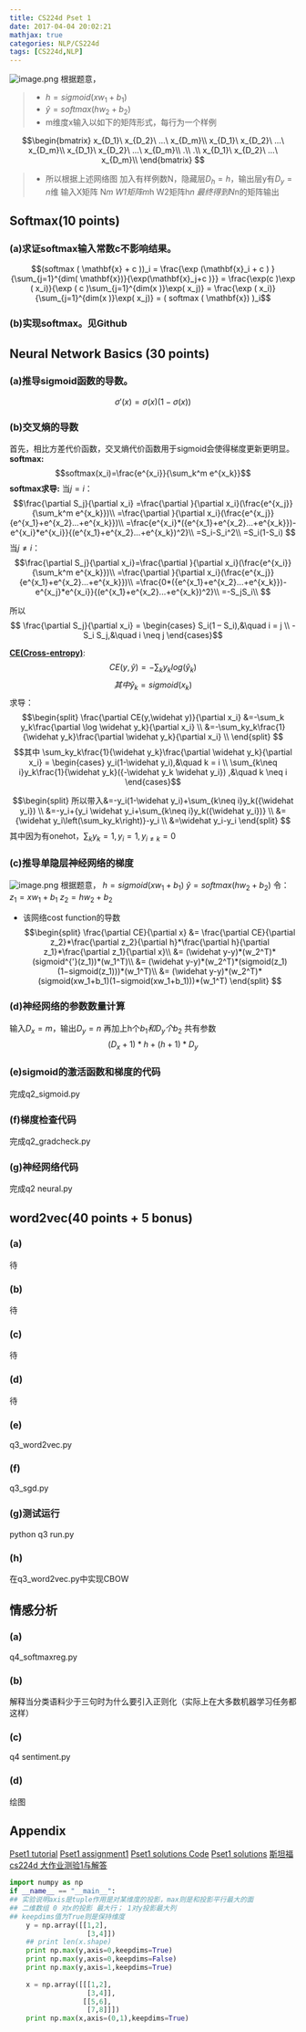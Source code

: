 ```yaml
---
title: CS224d Pset 1
date: 2017-04-04 20:02:21
mathjax: true
categories: NLP/CS224d
tags: [CS224d,NLP]
---
```

<!--more-->

![image.png](http://upload-images.jianshu.io/upload_images/2812342-d2e4d20879071fd9.png?imageMogr2/auto-orient/strip%7CimageView2/2/w/1240)
根据题意，

> * $h=sigmoid(xw_1+b_1)$
> * $\widehat y=softmax(hw_2+b_2)$
> * m维度x输入以如下的矩阵形式，每行为一个样例
> 
$$\begin{bmatrix} 
x_{D_1}\ x_{D_2}\ ...\ x_{D_m}\\ 
x_{D_1}\ x_{D_2}\ ...\ x_{D_m}\\ 
x_{D_1}\ x_{D_2}\ ...\ x_{D_m}\\ 
.\\
.\\
x_{D_1}\ x_{D_2}\ ...\ x_{D_m}\\ 
\end{bmatrix}
$$
> * 所以根据上述网络图
> 加入有样例数N，隐藏层$D_h=h$，输出层y有$D_y=n$维
> 输入X矩阵 N*m
> W1矩阵m*h
> W2矩阵h*n
> 最终得到N*n的矩阵输出

## Softmax(10 points)
### (a)求证softmax输入常数c不影响结果。
$$(softmax ( \mathbf{x} + c  ))_i = \frac{\exp (\mathbf{x}_i + c ) }{\sum_{j=1}^{dim( \mathbf{x})}{\exp(\mathbf{x}_j+c )}} = \frac{\exp(c )\exp ( x_i)}{\exp ( c )\sum_{j=1}^{dim(x )}\exp( x_j)} = \frac{\exp ( x_i)}{\sum_{j=1}^{dim(x )}\exp( x_j)} = ( softmax ( \mathbf{x}) )_i$$
### (b)实现softmax。见Github

## Neural Network Basics (30 points)
### (a)推导sigmoid函数的导数。
$$σ′(x)=σ(x)(1−σ(x))$$
### (b)交叉熵的导数
首先，相比方差代价函数，交叉熵代价函数用于sigmoid会使得梯度更新更明显。
**softmax:**
$$softmax(x_i)=\frac{e^{x_i}}{\sum_k^m e^{x_k}}$$
**softmax求导:**
当$j = i$：
$$\frac{\partial S_j}{\partial x_i}
=\frac{\partial }{\partial x_i}(\frac{e^{x_j}}{\sum_k^m e^{x_k}})\\
=\frac{\partial }{\partial x_i}(\frac{e^{x_j}}{e^{x_1}+e^{x_2}...+e^{x_k}})\\
=\frac{e^{x_i}*({e^{x_1}+e^{x_2}...+e^{x_k}})-e^{x_i}*e^{x_i}}{(e^{x_1}+e^{x_2}...+e^{x_k})^2}\\
=S_i-S_i^2\\
=S_i(1-S_i)
$$
当$j \neq i$：
$$\frac{\partial S_j}{\partial x_i}=\frac{\partial }{\partial x_i}(\frac{e^{x_i}}{\sum_k^m e^{x_k}})\\
=\frac{\partial }{\partial x_i}(\frac{e^{x_j}}{e^{x_1}+e^{x_2}...+e^{x_k}})\\
=\frac{0*({e^{x_1}+e^{x_2}...+e^{x_k}})-e^{x_j}*e^{x_i}}{(e^{x_1}+e^{x_2}...+e^{x_k})^2}\\
=-S_jS_i\\
$$

所以
$$
\frac{\partial S_j}{\partial x_i} = 
\begin{cases} 
S_i(1 – S_i),&\quad i = j \\
-S_i S_j,&\quad i \neq j
\end{cases}$$

[**CE(Cross-entropy)**](https://en.wikipedia.org/wiki/Cross_entropy):
$$CE(y,\widehat y)=-\sum_k y_k log({\widehat y_k})$$
$$其中 \widehat y_k = sigmoid(x_k)$$
求导：
$$\begin{split} 
\frac{\partial CE(y,\widehat y)}{\partial x_i} 
&=-\sum_k y_k\frac{\partial \log \widehat  y_k}{\partial x_i} \\ 
&=-\sum_ky_k\frac{1}{\widehat y_k}\frac{\partial \widehat y_k}{\partial x_i} \\ 
\end{split} $$
$$其中
\sum_ky_k\frac{1}{\widehat y_k}\frac{\partial \widehat y_k}{\partial x_i} = 
\begin{cases} 
y_i(1-\widehat y_i),&\quad k = i \\
\sum_{k\neq i}y_k\frac{1}{\widehat y_k}({-\widehat y_k \widehat y_i}) ,&\quad k \neq i
\end{cases}$$


$$\begin{split} 
所以带入&=-y_i(1-\widehat y_i)+\sum_{k\neq i}y_k({\widehat y_i}) \\ 
&=-y_i+{y_i \widehat y_i+\sum_{k\neq i}y_k({\widehat y_i})} \\ &={\widehat y_i\left(\sum_ky_k\right)}-y_i \\ 
&=\widehat y_i-y_i
\end{split} $$
其中因为有onehot，$\sum_ky_k=1,y_i=1,y_{i \neq k}=0$

### (c)推导单隐层神经网络的梯度
![image.png](http://upload-images.jianshu.io/upload_images/2812342-d2e4d20879071fd9.png?imageMogr2/auto-orient/strip%7CimageView2/2/w/1240)
根据题意，
$h=sigmoid(xw_1+b_1)$
$\widehat y=softmax(hw_2+b_2)$
令：
$z_1=xw_1+b_1$
$z_2=hw_2+b_2$

* 该网络cost function的导数
$$\begin{split} 
\frac{\partial CE}{\partial x} 
&= \frac{\partial CE}{\partial z_2}*\frac{\partial z_2}{\partial h}*\frac{\partial h}{\partial z_1}*\frac{\partial z_1}{\partial x}\\
&= (\widehat y-y)*(w_2^T)*(sigmoid^{'}(z_1))*(w_1^T)\\
&= (\widehat y-y)*(w_2^T)*(sigmoid(z_1)(1−sigmoid(z_1)))*(w_1^T)\\
&= (\widehat y-y)*(w_2^T)*(sigmoid(xw_1+b_1)(1−sigmoid(xw_1+b_1)))*(w_1^T)
\end{split} $$

### (d)神经网络的参数数量计算
输入$D_x=m$，输出$D_y=n$
再加上h个$b_1和D_y个b_2$
共有参数$$(D_x+1)*h+(h+1)*D_y$$

### (e)sigmoid的激活函数和梯度的代码
完成q2_sigmoid.py

### (f)梯度检查代码
完成q2_gradcheck.py

### (g)神经网络代码
完成q2 neural.py

## word2vec(40 points + 5 bonus)
### (a)
待
### (b)
待
### (c)
待
### (d)
待
### (e) 
q3_word2vec.py
### (f)
q3_sgd.py
### (g)测试运行
python q3 run.py
### (h)
在q3_word2vec.py中实现CBOW
## 情感分析
### (a) 
q4_softmaxreg.py
### (b)
解释当分类语料少于三句时为什么要引入正则化（实际上在大多数机器学习任务都这样）
### (c)
q4 sentiment.py
### (d)
绘图

## Appendix
[Pset1 tutorial](http://cs224d.stanford.edu/assignment1/index.html)
[Pset1 assignment1](http://cs224d.stanford.edu/assignment1/assignment1.pdf)
[Pset1 solutions Code](http://cs224d.stanford.edu/assignment1/assignment1_sol.zip)
[Pset1 solutions](http://cs224d.stanford.edu/assignment1/assignment1_soln)
[斯坦福cs224d 大作业测验1与解答 ](http://blog.csdn.net/han_xiaoyang/article/details/51760923)

```Python
import numpy as np
if __name__ == "__main__":
## 实验说明axis是tuple作用是对某维度的投影，max则是和投影平行最大的面
## 二维数组 0 对x的投影 最大行； 1对y投影最大列
## keepdims值为True则是保持维度
    y = np.array([[1,2],
                   [3,4]])
    ## print len(x.shape)
    print np.max(y,axis=0,keepdims=True)
    print np.max(y,axis=0,keepdims=False)
    print np.max(y,axis=1,keepdims=True)
    
    x = np.array([[[1,2],
                   [3,4]],
                  [[5,6],
                   [7,8]]])
    print np.max(x,axis=(0,1),keepdims=True)
```


